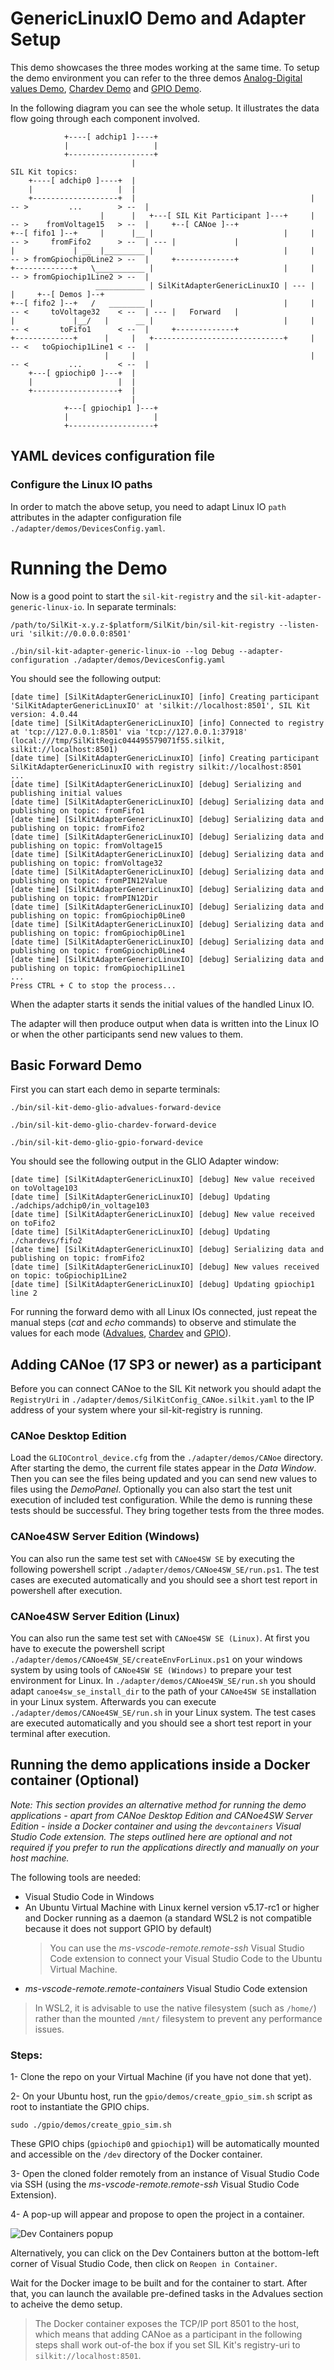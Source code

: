 # GenericLinuxIO Demo and Adapter Setup
This demo showcases the three modes working at the same time. To setup the demo environment you can refer to the three demos [Analog-Digital values Demo](../advalues/README.md), [Chardev Demo](../chardev/README.md) and [GPIO Demo](../gpio/README.md).

In the following diagram you can see the whole setup. It illustrates the data flow going through each component involved.
```
            +----[ adchip1 ]----+
            |                   |
            +-------------------+
                           |                                                 SIL Kit topics:
    +----[ adchip0 ]----+  |
    |                   |  |
    +-------------------+  |                                       |  -- >         ...        > --  |
                    |      |   +---[ SIL Kit Participant ]---+     |  -- >    fromVoltage15   > --  |     +--[ CANoe ]--+
+--[ fifo1 ]--+     |      |__ |                             |     |  -- >     fromFifo2      > --  | --- |             |
|             | __  |_________ |                             |     |  -- > fromGpiochip0Line2 > --  |     +-------------+
+-------------+   \___________ |                             |     |  -- > fromGpiochip1Line2 > --  |     
                   ___________ | SilKitAdapterGenericLinuxIO | --- |                                |     +--[ Demos ]--+
+--[ fifo2 ]--+   /   ________ |                             |     |  -- <     toVoltage32    < --  | --- |   Forward   |
|             |__/   |      __ |                             |     |  -- <       toFifo1      < --  |     +-------------+
+-------------+      |     |   +-----------------------------+     |  -- <   toGpiochip1Line1 < --  |
                     |     |                                       |  -- <         ...        < --  |
    +---[ gpiochip0 ]---+  |
    |                   |  |
    +-------------------+  |
                           |
            +---[ gpiochip1 ]---+
            |                   |
            +-------------------+
```

## YAML devices configuration file
### Configure the Linux IO paths
In order to match the above setup, you need to adapt Linux IO ``path`` attributes in the adapter configuration file ``./adapter/demos/DevicesConfig.yaml``. 

# Running the Demo
Now is a good point to start the ``sil-kit-registry`` and the ``sil-kit-adapter-generic-linux-io``. In separate terminals:
```
/path/to/SilKit-x.y.z-$platform/SilKit/bin/sil-kit-registry --listen-uri 'silkit://0.0.0.0:8501'
    
./bin/sil-kit-adapter-generic-linux-io --log Debug --adapter-configuration ./adapter/demos/DevicesConfig.yaml
```

You should see the following output:
```
[date time] [SilKitAdapterGenericLinuxIO] [info] Creating participant 'SilKitAdapterGenericLinuxIO' at 'silkit://localhost:8501', SIL Kit version: 4.0.44
[date time] [SilKitAdapterGenericLinuxIO] [info] Connected to registry at 'tcp://127.0.0.1:8501' via 'tcp://127.0.0.1:37918' (local:///tmp/SilKitRegic044495579071f55.silkit, silkit://localhost:8501)
[date time] [SilKitAdapterGenericLinuxIO] [info] Creating participant SilKitAdapterGenericLinuxIO with registry silkit://localhost:8501
...
[date time] [SilKitAdapterGenericLinuxIO] [debug] Serializing and publishing initial values
[date time] [SilKitAdapterGenericLinuxIO] [debug] Serializing data and publishing on topic: fromFifo1
[date time] [SilKitAdapterGenericLinuxIO] [debug] Serializing data and publishing on topic: fromFifo2
[date time] [SilKitAdapterGenericLinuxIO] [debug] Serializing data and publishing on topic: fromVoltage15
[date time] [SilKitAdapterGenericLinuxIO] [debug] Serializing data and publishing on topic: fromVoltage32
[date time] [SilKitAdapterGenericLinuxIO] [debug] Serializing data and publishing on topic: fromPIN12Value
[date time] [SilKitAdapterGenericLinuxIO] [debug] Serializing data and publishing on topic: fromPIN12Dir
[date time] [SilKitAdapterGenericLinuxIO] [debug] Serializing data and publishing on topic: fromGpiochip0Line0
[date time] [SilKitAdapterGenericLinuxIO] [debug] Serializing data and publishing on topic: fromGpiochip0Line1
[date time] [SilKitAdapterGenericLinuxIO] [debug] Serializing data and publishing on topic: fromGpiochip0Line4
[date time] [SilKitAdapterGenericLinuxIO] [debug] Serializing data and publishing on topic: fromGpiochip1Line1
...
Press CTRL + C to stop the process...
```

When the adapter starts it sends the initial values of the handled Linux IO.

The adapter will then produce output when data is written into the Linux IO or when the other participants send new values to them.

## Basic Forward Demo
First you can start each demo in separte terminals:
```
./bin/sil-kit-demo-glio-advalues-forward-device
    
./bin/sil-kit-demo-glio-chardev-forward-device

./bin/sil-kit-demo-glio-gpio-forward-device
```

You should see the following output in the GLIO Adapter window:
```
[date time] [SilKitAdapterGenericLinuxIO] [debug] New value received on toVoltage103
[date time] [SilKitAdapterGenericLinuxIO] [debug] Updating ./adchips/adchip0/in_voltage103
[date time] [SilKitAdapterGenericLinuxIO] [debug] New value received on toFifo2
[date time] [SilKitAdapterGenericLinuxIO] [debug] Updating ./chardevs/fifo2
[date time] [SilKitAdapterGenericLinuxIO] [debug] Serializing data and publishing on topic: fromFifo2
[date time] [SilKitAdapterGenericLinuxIO] [debug] New values received on topic: toGpiochip1Line2
[date time] [SilKitAdapterGenericLinuxIO] [debug] Updating gpiochip1 line 2
```

For running the forward demo with all Linux IOs connected, just repeat the manual steps (*cat* and *echo* commands) to observe and stimulate the values for each mode ([Advalues](../advalues/README.md#basic-forward-demo), [Chardev](../chardev/README.md#basic-forward-demo) and [GPIO](../gpio/README.md#basic-forward-demo)).

## Adding CANoe (17 SP3 or newer) as a participant
Before you can connect CANoe to the SIL Kit network you should adapt the ``RegistryUri`` in ``./adapter/demos/SilKitConfig_CANoe.silkit.yaml`` to the IP address of your system where your sil-kit-registry is running.

### CANoe Desktop Edition
Load the ``GLIOControl_device.cfg`` from the ``./adapter/demos/CANoe`` directory. After starting the demo, the current file states appear in the *Data Window*. Then you can see the files being updated and you can send new values to files using the *DemoPanel*. Optionally you can also start the test unit execution of included test configuration. While the demo is running these tests should be successful. They bring together tests from the three modes.

### CANoe4SW Server Edition (Windows)
You can also run the same test set with ``CANoe4SW SE`` by executing the following powershell script ``./adapter/demos/CANoe4SW_SE/run.ps1``. The test cases are executed automatically and you should see a short test report in powershell after execution.

### CANoe4SW Server Edition (Linux)
You can also run the same test set with ``CANoe4SW SE (Linux)``. At first you have to execute the powershell script ``./adapter/demos/CANoe4SW_SE/createEnvForLinux.ps1`` on your windows system by using tools of ``CANoe4SW SE (Windows)`` to prepare your test environment for Linux. In ``./adapter/demos/CANoe4SW_SE/run.sh`` you should adapt ``canoe4sw_se_install_dir`` to the path of your ``CANoe4SW SE`` installation in your Linux system. Afterwards you can execute ``./adapter/demos/CANoe4SW_SE/run.sh`` in your Linux system. The test cases are executed automatically and you should see a short test report in your terminal after execution.

## Running the demo applications inside a Docker container (Optional)
*Note: This section provides an alternative method for running the demo applications - apart from CANoe Desktop Edition and CANoe4SW Server Edition - inside a Docker container and using the `devcontainers` Visual Studio Code extension. The steps outlined here are optional and not required if you prefer to run the applications directly and manually on your host machine.*

The following tools are needed:
* Visual Studio Code in Windows
* An Ubuntu Virtual Machine with Linux kernel version v5.17-rc1 or higher and Docker running as a daemon (a standard WSL2 is not compatible because it does not support GPIO by default)
    > You can use the *ms-vscode-remote.remote-ssh* Visual Studio Code extension to connect your Visual Studio Code to the Ubuntu Virtual Machine.
* *ms-vscode-remote.remote-containers* Visual Studio Code extension

>In WSL2, it is advisable to use the native filesystem (such as `/home/`) rather than the mounted `/mnt/` filesystem to prevent any performance issues.

### Steps:


1- Clone the repo on your Virtual Machine (if you have not done that yet).
 
2- On your Ubuntu host, run the `gpio/demos/create_gpio_sim.sh` script as root to instantiate the GPIO chips.
    
    sudo ./gpio/demos/create_gpio_sim.sh 
 
These GPIO chips (`gpiochip0` and `gpiochip1`) will be automatically mounted and accessible on the `/dev` directory of the Docker container. 

3- Open the cloned folder remotely from an instance of Visual Studio Code via SSH (using the *ms-vscode-remote.remote-ssh* Visual Studio Code Extension).

4- A pop-up will appear and propose to open the project in a container.

![Dev Containers popup](../adapter/demos/images/dev-container-popup.png)

Alternatively, you can click on the Dev Containers button at the bottom-left corner of Visual Studio Code, then click on `Reopen in Container`. 

Wait for the Docker image to be built and for the container to start. After that, you can launch the available pre-defined tasks in the Advalues section to acheive the demo setup. 

> The Docker container exposes the TCP/IP port 8501 to the host, which means that adding CANoe as a participant in the following steps shall work out-of-the box if you set SIL Kit's registry-uri to `silkit://localhost:8501`.  
